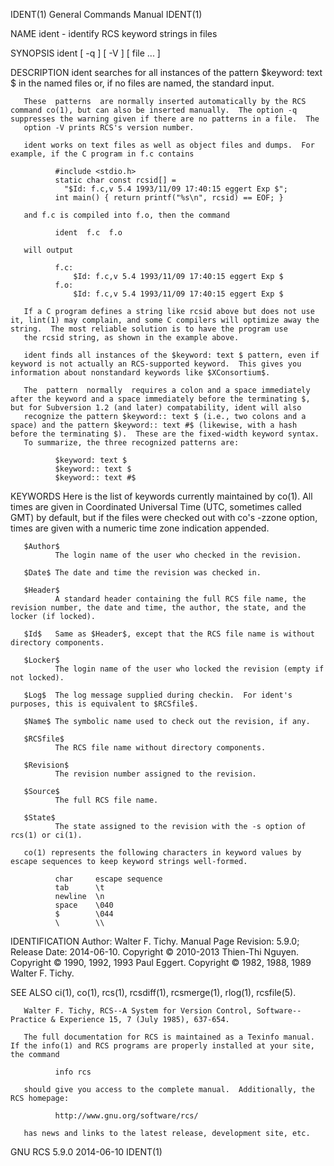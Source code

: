 IDENT(1)                                                                                   General Commands Manual                                                                                   IDENT(1)



NAME
       ident - identify RCS keyword strings in files

SYNOPSIS
       ident [ -q ] [ -V ] [ file ... ]

DESCRIPTION
       ident searches for all instances of the pattern $keyword: text $ in the named files or, if no files are named, the standard input.

       These  patterns  are normally inserted automatically by the RCS command co(1), but can also be inserted manually.  The option -q suppresses the warning given if there are no patterns in a file.  The
       option -V prints RCS's version number.

       ident works on text files as well as object files and dumps.  For example, if the C program in f.c contains

              #include <stdio.h>
              static char const rcsid[] =
                "$Id: f.c,v 5.4 1993/11/09 17:40:15 eggert Exp $";
              int main() { return printf("%s\n", rcsid) == EOF; }

       and f.c is compiled into f.o, then the command

              ident  f.c  f.o

       will output

              f.c:
                  $Id: f.c,v 5.4 1993/11/09 17:40:15 eggert Exp $
              f.o:
                  $Id: f.c,v 5.4 1993/11/09 17:40:15 eggert Exp $

       If a C program defines a string like rcsid above but does not use it, lint(1) may complain, and some C compilers will optimize away the string.  The most reliable solution is to have the program use
       the rcsid string, as shown in the example above.

       ident finds all instances of the $keyword: text $ pattern, even if keyword is not actually an RCS-supported keyword.  This gives you information about nonstandard keywords like $XConsortium$.

       The  pattern  normally  requires a colon and a space immediately after the keyword and a space immediately before the terminating $, but for Subversion 1.2 (and later) compatability, ident will also
       recognize the pattern $keyword:: text $ (i.e., two colons and a space) and the pattern $keyword:: text #$ (likewise, with a hash before the terminating $).  These are the fixed-width keyword syntax.
       To summarize, the three recognized patterns are:

              $keyword: text $
              $keyword:: text $
              $keyword:: text #$

KEYWORDS
       Here  is  the  list  of keywords currently maintained by co(1).  All times are given in Coordinated Universal Time (UTC, sometimes called GMT) by default, but if the files were checked out with co's
       -zzone option, times are given with a numeric time zone indication appended.

       $Author$
              The login name of the user who checked in the revision.

       $Date$ The date and time the revision was checked in.

       $Header$
              A standard header containing the full RCS file name, the revision number, the date and time, the author, the state, and the locker (if locked).

       $Id$   Same as $Header$, except that the RCS file name is without directory components.

       $Locker$
              The login name of the user who locked the revision (empty if not locked).

       $Log$  The log message supplied during checkin.  For ident's purposes, this is equivalent to $RCSfile$.

       $Name$ The symbolic name used to check out the revision, if any.

       $RCSfile$
              The RCS file name without directory components.

       $Revision$
              The revision number assigned to the revision.

       $Source$
              The full RCS file name.

       $State$
              The state assigned to the revision with the -s option of rcs(1) or ci(1).

       co(1) represents the following characters in keyword values by escape sequences to keep keyword strings well-formed.

              char     escape sequence
              tab      \t
              newline  \n
              space    \040
              $        \044
              \        \\

IDENTIFICATION
       Author: Walter F. Tichy.
       Manual Page Revision: 5.9.0; Release Date: 2014-06-10.
       Copyright © 2010-2013 Thien-Thi Nguyen.
       Copyright © 1990, 1992, 1993 Paul Eggert.
       Copyright © 1982, 1988, 1989 Walter F. Tichy.

SEE ALSO
       ci(1), co(1), rcs(1), rcsdiff(1), rcsmerge(1), rlog(1), rcsfile(5).

       Walter F. Tichy, RCS--A System for Version Control, Software--Practice & Experience 15, 7 (July 1985), 637-654.

       The full documentation for RCS is maintained as a Texinfo manual.  If the info(1) and RCS programs are properly installed at your site, the command

              info rcs

       should give you access to the complete manual.  Additionally, the RCS homepage:

              http://www.gnu.org/software/rcs/

       has news and links to the latest release, development site, etc.



GNU RCS 5.9.0                                                                                     2014-06-10                                                                                         IDENT(1)

